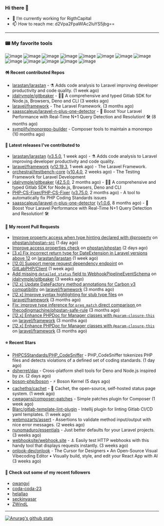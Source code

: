 ### Hi there 👋

- 🔭 I’m currently working for RigthCapital
- 📫 How to reach me: d2Vpa2FpaWlAc2luYS5jbg==

---

### 📟 My favorite tools
![image](https://img.shields.io/badge/Laravel-FF2D20?style=for-the-badge&logo=laravel&logoColor=white)
![image](http://img.shields.io/badge/-PHPStorm-181717?style=for-the-badge&logo=phpstorm&logoColor=white)
![image](https://img.shields.io/badge/Github%20Actions-282a2e?style=for-the-badge&logo=githubactions&logoColor=367cfe)
![image](https://img.shields.io/badge/Jira-0052CC?style=for-the-badge&logo=Jira&logoColor=white)
![image](https://img.shields.io/badge/Sentry-black?style=for-the-badge&logo=Sentry&logoColor=#362D59)
![image](https://img.shields.io/badge/ChatGPT-74aa9c?style=for-the-badge&logo=openai&logoColor=white)
![image](https://img.shields.io/badge/Medium-12100E?style=for-the-badge&logo=medium&logoColor=white)
![image](https://img.shields.io/badge/RSS-FFA500?style=for-the-badge&logo=rss&logoColor=white)
![image](https://img.shields.io/badge/Amazon_AWS-FF9900?style=for-the-badge&logo=amazonaws&logoColor=white)
![image](https://img.shields.io/badge/Slack-4A154B?style=for-the-badge&logo=slack&logoColor=white)
![image](https://img.shields.io/badge/Zoom-2D8CFF?style=for-the-badge&logo=zoom&logoColor=white)
![image](https://img.shields.io/badge/Netflix-E50914?style=for-the-badge&logo=netflix&logoColor=white)
![image](https://img.shields.io/badge/Spotify-1ED760?&style=for-the-badge&logo=spotify&logoColor=white)

#### 🪅 Recent contributed Repos

- [larastan/larastan](https://github.com/larastan/larastan) - ⚗️ Adds code analysis to Laravel improving developer productivity and code quality. (1 week ago)
- [jdalrymple/gitbeaker](https://github.com/jdalrymple/gitbeaker) - 🦊🧪 A comprehensive and typed Gitlab SDK for Node.js, Browsers, Deno and CLI  (3 weeks ago)
- [laravel/framework](https://github.com/laravel/framework) - The Laravel Framework. (3 months ago)
- [saasscaleup/laravel-n-plus-one-detector](https://github.com/saasscaleup/laravel-n-plus-one-detector) - 🚀 Boost Your Laravel Performance with Real-Time N&#43;1 Query Detection and Resolution! 🛠️ (8 months ago)
- [symplify/monorepo-builder](https://github.com/symplify/monorepo-builder) - Composer tools to maintain a monorepo (10 months ago)

#### 🔭 Latest releases I've contributed to

- [larastan/larastan](https://github.com/larastan/larastan) ([v3.5.0](https://github.com/larastan/larastan/releases/tag/v3.5.0), 1 week ago) - ⚗️ Adds code analysis to Laravel improving developer productivity and code quality.
- [laravel/framework](https://github.com/laravel/framework) ([v12.19.3](https://github.com/laravel/framework/releases/tag/v12.19.3), 1 week ago) - The Laravel Framework.
- [orchestral/testbench-core](https://github.com/orchestral/testbench-core) ([v10.4.0](https://github.com/orchestral/testbench-core/releases/tag/v10.4.0), 2 weeks ago) - The Testing Framework for Laravel Development
- [jdalrymple/gitbeaker](https://github.com/jdalrymple/gitbeaker) ([42.5.0](https://github.com/jdalrymple/gitbeaker/releases/tag/42.5.0), 2 months ago) - 🦊🧪 A comprehensive and typed Gitlab SDK for Node.js, Browsers, Deno and CLI 
- [PHP-CS-Fixer/PHP-CS-Fixer](https://github.com/PHP-CS-Fixer/PHP-CS-Fixer) ([v3.75.0](https://github.com/PHP-CS-Fixer/PHP-CS-Fixer/releases/tag/v3.75.0), 2 months ago) - A tool to automatically fix PHP Coding Standards issues
- [saasscaleup/laravel-n-plus-one-detector](https://github.com/saasscaleup/laravel-n-plus-one-detector) ([v1.0.6](https://github.com/saasscaleup/laravel-n-plus-one-detector/releases/tag/v1.0.6), 8 months ago) - 🚀 Boost Your Laravel Performance with Real-Time N&#43;1 Query Detection and Resolution! 🛠️

#### 🔨 My recent Pull Requests

- [Improve property access when type hinting declared with @property](https://github.com/phpstan/phpstan-src/pull/4075) on [phpstan/phpstan-src](https://github.com/phpstan/phpstan-src) (1 day ago)
- [Improve access properties check](https://github.com/phpstan/phpstan/pull/13191) on [phpstan/phpstan](https://github.com/phpstan/phpstan) (2 days ago)
- [[3.x] Fix incorrect return type for DateExtension in Laravel versions above 12](https://github.com/larastan/larastan/pull/2299) on [larastan/larastan](https://github.com/larastan/larastan) (1 week ago)
- [[12.0] Support merge request dependency endpoint](https://github.com/GitLabPHP/Client/pull/835) on [GitLabPHP/Client](https://github.com/GitLabPHP/Client) (1 week ago)
- [Add missing `detailed_status` field to WebhookPipelineEventSchema](https://github.com/jdalrymple/gitbeaker/pull/3729) on [jdalrymple/gitbeaker](https://github.com/jdalrymple/gitbeaker) (3 weeks ago)
- [[12.x] Update DateFactory method annotations for Carbon v3 compatibility](https://github.com/laravel/framework/pull/55151) on [laravel/framework](https://github.com/laravel/framework) (3 months ago)
- [[12.x] Improve syntax highlighting for stub type files](https://github.com/laravel/framework/pull/55094) on [laravel/framework](https://github.com/laravel/framework) (3 months ago)
- [Fix: improve type inference for `preg_match` direct comparison ](https://github.com/thecodingmachine/phpstan-safe-rule/pull/58) on [thecodingmachine/phpstan-safe-rule](https://github.com/thecodingmachine/phpstan-safe-rule) (3 months ago)
- [[12.x] Enhance PHPDoc for Manager classes with `@param-closure-this`](https://github.com/laravel/framework/pull/55002) on [laravel/framework](https://github.com/laravel/framework) (3 months ago)
- [[12.x] Enhance PHPDoc for Manager classes with `@param-closure-this`](https://github.com/laravel/framework/pull/55001) on [laravel/framework](https://github.com/laravel/framework) (3 months ago)

#### ⭐ Recent Stars

- [PHPCSStandards/PHP_CodeSniffer](https://github.com/PHPCSStandards/PHP_CodeSniffer) - PHP_CodeSniffer tokenizes PHP files and detects violations of a defined set of coding standards. (1 day ago)
- [dsherret/dax](https://github.com/dsherret/dax) - Cross-platform shell tools for Deno and Node.js inspired by zx. (2 days ago)
- [boson-php/boson](https://github.com/boson-php/boson) - ⚡ Boson Kernel (5 days ago)
- [cachethq/cachet](https://github.com/cachethq/cachet) - 🚦 Cachet, the open-source, self-hosted status page system. (1 week ago)
- [cweagans/composer-patches](https://github.com/cweagans/composer-patches) - Simple patches plugin for Composer (1 week ago)
- [Blarc/gitlab-template-lint-plugin](https://github.com/Blarc/gitlab-template-lint-plugin) - Intellij plugin for linting Gitlab CI/CD yaml templates. (1 week ago)
- [webmozarts/assert](https://github.com/webmozarts/assert) - Assertions to validate method input/output with nice error messages. (2 weeks ago)
- [nunomaduro/essentials](https://github.com/nunomaduro/essentials) - Just better defaults for your Laravel projects. (3 weeks ago)
- [webhooksite/webhook.site](https://github.com/webhooksite/webhook.site) - ⚓️ Easily test HTTP webhooks with this handy tool that displays requests instantly. (3 weeks ago)
- [onlook-dev/onlook](https://github.com/onlook-dev/onlook) - The Cursor for Designers • An Open-Source Visual Vibecoding Editor • Visually build, style, and edit your React App with AI (3 weeks ago)

#### 👯 Check out some of my recent followers

- [owangyi](https://github.com/owangyi)
- [coda-coda-23](https://github.com/coda-coda-23)
- [helallao](https://github.com/helallao)
- [seckinyasar](https://github.com/seckinyasar)
- [ZWindL](https://github.com/ZWindL)


---



[![Anurag's github stats](https://github-readme-stats.vercel.app/api?username=kayw-geek&show_icons=true&theme=onedark)](https://github.com/kayw-geek)
